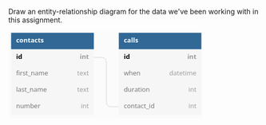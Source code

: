 Draw an entity-relationship diagram for the data we've been working with in
this assignment.

![DBDiagram](./7.png)

